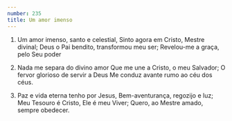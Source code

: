 ```yaml
---
number: 235
title: Um amor imenso
---
```


1. Um amor imenso, santo e celestial,
  Sinto agora em Cristo, Mestre divinal;
  Deus o Pai bendito, transformou meu ser;
  Revelou-me a graça, pelo Seu poder

2. Nada me separa do divino amor
  Que me une a Cristo, o meu Salvador;
  O fervor glorioso de servir a Deus
  Me conduz avante rumo ao céu dos céus.

3. Paz e vida eterna tenho por Jesus,
  Bem-aventurança, regozijo e luz;
  Meu Tesouro é Cristo, Ele é meu Viver;
  Quero, ao Mestre amado, sempre obedecer.
